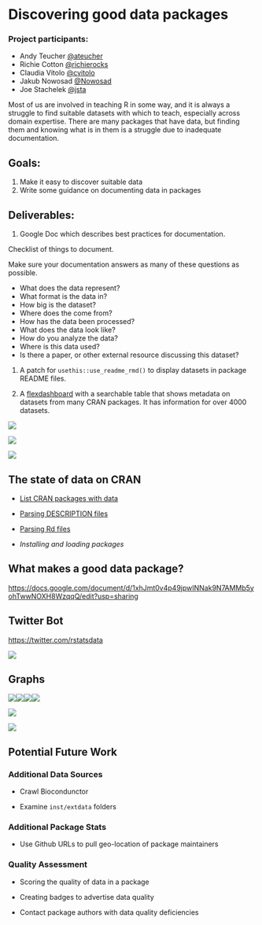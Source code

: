 <!-- README.md is generated from README.Rmd. Please edit that file -->
Discovering good data packages
==============================

### Project participants:

-   Andy Teucher [@ateucher](https://github.com/ateucher)
-   Richie Cotton [@richierocks](https://github.com/richierocks)
-   Claudia Vitolo [@cvitolo](https://github.com/cvitolo)
-   Jakub Nowosad [@Nowosad](https://github.com/Nowosad)
-   Joe Stachelek [@jsta](https://github.com/jsta)

Most of us are involved in teaching R in some way, and it is always a struggle to find suitable datasets with which to teach, especially across domain expertise. There are many packages that have data, but finding them and knowing what is in them is a struggle due to inadequate documentation.

Goals:
------

1.  Make it easy to discover suitable data
2.  Write some guidance on documenting data in packages

Deliverables:
-------------

1.  Google Doc which describes best practices for documentation.

Checklist of things to document.

Make sure your documentation answers as many of these questions as possible.

-   What does the data represent?
-   What format is the data in?
-   How big is the dataset?
-   Where does the come from?
-   How has the data been processed?
-   What does the data look like?
-   How do you analyze the data?
-   Where is this data used?
-   Is there a paper, or other external resource discussing this dataset?

1.  A patch for `usethis::use_readme_rmd()` to display datasets in package README files.

2.  A [flexdashboard](https://ropenscilabs.github.io/data-packages) with a searchable table that shows metadata on datasets from many CRAN packages. It has information for over 4000 datasets.

![](inst/screenshots/pkg.png)

![](inst/screenshots/datasets.png)

![](inst/screenshots/rdfiles.png)

The state of data on CRAN
-------------------------

-   [List CRAN packages with data](R/get-pkgs-with-data-dir.R)

-   [Parsing DESCRIPTION files](R/parse_description.R)

-   [Parsing Rd files](R/get_metacran.R)

-   *Installing and loading packages*

What makes a good data package?
-------------------------------

<https://docs.google.com/document/d/1xhJmt0v4p49jpwINNak9N7AMMb5yohTwwNOXH8WzqqQ/edit?usp=sharing>

Twitter Bot
-----------

<https://twitter.com/rstatsdata>

![](inst/screenshots/tweetbot.png)

Graphs
------

![](README_files/figure-markdown_github/unnamed-chunk-1-1.png)![](README_files/figure-markdown_github/unnamed-chunk-1-2.png)![](README_files/figure-markdown_github/unnamed-chunk-1-3.png)![](README_files/figure-markdown_github/unnamed-chunk-1-4.png)

![](README_files/figure-markdown_github/unnamed-chunk-3-1.png)

<img src="README_files/figure-markdown_github/unnamed-chunk-4-1.png" style="display: block; margin: auto;" />

Potential Future Work
---------------------

### Additional Data Sources

-   Crawl Biocondunctor

-   Examine `inst/extdata` folders

### Additional Package Stats

-   Use Github URLs to pull geo-location of package maintainers

### Quality Assessment

-   Scoring the quality of data in a package

-   Creating badges to advertise data quality

-   Contact package authors with data quality deficiencies
